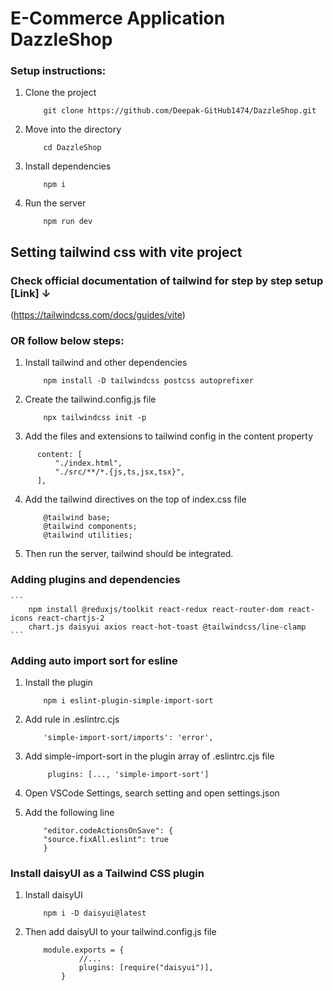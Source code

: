 # E-Commerce Application DazzleShop

### Setup instructions:

1. Clone the project
    ```
        git clone https://github.com/Deepak-GitHub1474/DazzleShop.git
    ```
2. Move into the directory
    ```
        cd DazzleShop
    ```
3. Install dependencies
    ```
        npm i
    ```

4. Run the server
    ```
        npm run dev
    ```

## Setting tailwind css with vite project

### Check official documentation of tailwind for step by step setup [Link] ↓
(https://tailwindcss.com/docs/guides/vite)

### OR follow below steps:

1. Install tailwind and other dependencies
    ```
        npm install -D tailwindcss postcss autoprefixer
    ```

2. Create the tailwind.config.js file
    ```
        npx tailwindcss init -p
    ```
3. Add the files and extensions to tailwind config in the content property
  ```
        content: [
            "./index.html",
            "./src/**/*.{js,ts,jsx,tsx}",
        ],
  ```
4. Add the tailwind directives on the top of index.css file
    ```
        @tailwind base;
        @tailwind components;
        @tailwind utilities;
    ```
5. Then run the server, tailwind should be integrated.

### Adding plugins and dependencies
    ```
        npm install @reduxjs/toolkit react-redux react-router-dom react-icons react-chartjs-2 
        chart.js daisyui axios react-hot-toast @tailwindcss/line-clamp
    ```

### Adding auto import sort for esline

1. Install the plugin
    ```
        npm i eslint-plugin-simple-import-sort
    ```
    
2. Add rule in .eslintrc.cjs

    ```
        'simple-import-sort/imports': 'error',
    ```

3. Add simple-import-sort in the plugin array of .eslintrc.cjs file

   ```
        plugins: [..., 'simple-import-sort']
   ```

4. Open VSCode Settings, search setting and open settings.json

5. Add the following line

    ```
        "editor.codeActionsOnSave": {
        "source.fixAll.eslint": true 
        }
    ```

### Install daisyUI as a Tailwind CSS plugin

1. Install daisyUI
    ```
        npm i -D daisyui@latest
    ```
 2. Then add daisyUI to your tailwind.config.js file
    ```
        module.exports = {
                //...
                plugins: [require("daisyui")],
            }
    ```